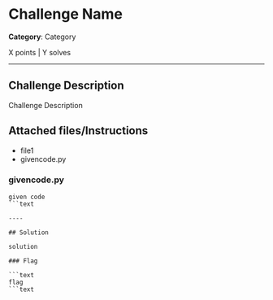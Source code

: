 # Challenge Name

**Category**: Category

X points | Y solves

----

## Challenge Description

Challenge Description

## Attached files/Instructions

* file1
* givencode.py

### givencode.py

```text
given code
```text

----

## Solution

solution

### Flag

```text
flag
```text
